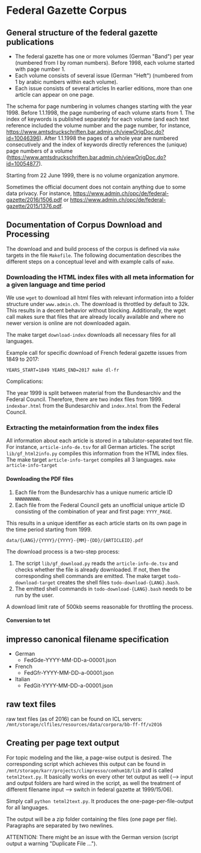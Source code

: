 # Federal Gazette Corpus
## General structure of the federal gazette publications
 - The federal gazette has one or more volumes (German "Band") per year (numbered from I by roman numbers). Before 1998, each volume started with page number 1.
 - Each volume consists of several issue (German "Heft") (numbered from 1 by arabic numbers within each volume). 
 - Each issue consists of several articles  In earlier editions, more than one article can appear on one page. 

The schema for page numbering in volumes changes starting with the year 1998. Before 1.1.1998, the page numbering of each volume starts from 1. 
The index of keywords is published separately for each volume (and each text reference included the volume number and the page number, for instance, <https://www.amtsdruckschriften.bar.admin.ch/viewOrigDoc.do?id=10046396>).
After 1.1.1998 the pages of a whole year are numbered consecutively and the index of keywords directly references the (unique) page numbers of a volume (<https://www.amtsdruckschriften.bar.admin.ch/viewOrigDoc.do?id=10054877>).

Starting from 22 June 1999, there is no volume organization anymore.

Sometimes the official document does not contain anything due to some data privacy. For instance, <https://www.admin.ch/opc/de/federal-gazette/2016/1506.pdf> or <https://www.admin.ch/opc/de/federal-gazette/2015/1376.pdf>.


## Documentation of Corpus Download and Processing
The download and and build process of the corpus is defined via `make` targets in the file `Makefile`.
The following documentation describes the different steps on a conceptual level and with example calls of `make`.


### Downloading the HTML index files with all meta information for a given language and time period

We use `wget` to download all html files with relevant information into a folder structure under `www.admin.ch`.
The download is throttled by default to 32k. This results in a decent behavior without blocking. Additionally, the wget call makes sure that files that are already locally available and where no newer version is online are not downloaded again.

The make target `download-index` downloads all necessary files for all languages. 

Example call for specific download of French federal gazette issues from 1849 to 2017:

`YEARS_START=1849 YEARS_END=2017 make dl-fr`

Complications:

The year 1999 is split between material from the Bundesarchiv and the Federal Council. 
Therefore, there are two index files from 1999. `indexbar.html` from the Bundesarchiv and `index.html` from the Federal Council.

### Extracting the metainformation from the index files
All information about each article is stored in a tabulator-separated text file. For instance, `article-info-de.tsv` for all German articles. 
The script `lib/gf_html2info.py` compiles this information from the HTML index files. The make target `article-info-target` compiles all 3 languages.
`make article-info-target`

#### Downloading the PDF files
1. Each file from the Bundesarchiv has a unique numeric article ID `NNNNNNNNN`. 
2. Each file from the Federal Council gets an unofficial unique article ID consisting of the combination of year and first page: `YYYY_PAGE`.

This results in a unique identifier as each article starts on its own page in the time period starting from 1999.

`data/{LANG}/{YYYY}/{YYYY}-{MM}-{DD}/{ARTICLEID}.pdf`

The download process is a two-step process:
 1. The script `lib/gf_download.py` reads the `article-info-de.tsv` and checks whether the file is already downloaded. If not, then the corresponding shell commands are emitted. The make target `todo-download-target` creates the shell files `todo-download-{LANG}.bash`.
 2. The emitted shell commands in `todo-download-{LANG}.bash` needs to be run by the user.

A download limit rate of 500kb seems reasonable for throttling the process.

#### Conversion to tet


## impresso canonical filename specification
 - German
   - FedGde-YYYY-MM-DD-a-00001.json
 - French
   - FedGfr-YYYY-MM-DD-a-00001.json
 - Italian
   - FedGit-YYYY-MM-DD-a-00001.json

## raw text files

raw text files (as of 2016) can be found on ICL servers: `/mnt/storage/clfiles/resources/data/corpora/bb-ff-ff/v2016`

## Creating per page text output

For topic modeling and the like, a page-wise output is desired. The corresponding script which achieves this output can be found in `/mnt/storage/karr/projects/climpresso/comhum18/lib` and is called `tetml2text.py`. It basically works on every other tet output as well (--> input and output folders are hard wired in the script, as well the treatment of different filename input --> switch in federal gazette at 1999/15/06).

Simply call `python tetml2text.py`. It produces the one-page-per-file-output for all languages.

The output will be a zip folder containing the files (one page per file). Paragraphs are separated by two newlines.

ATTENTION: There might be an issue with the German version (script output a warning "Duplicate File ...").


